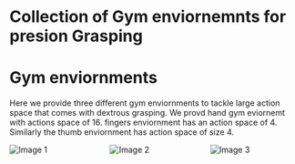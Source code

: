 # Collection of Gym enviornemnts for presion Grasping

# Gym enviornments
Here we provide three different gym enviornments to tackle large action space that comes with dextrous grasping. We provd hand gym eviornemt with actions space of 16. fingers enviornment has an action space of 4. Similarly the thumb enviornment has action space of size 4. 

<div style="display: flex; justify-content: space-between;">
    <img src="![alt text](https://github.com/mohammad200h/Hand/blob/main/doc/hand.png?raw=true)" alt="Image 1" width="30%">
    <img src="![alt text](https://github.com/mohammad200h/Hand/blob/main/doc/hand.png?raw=true)" alt="Image 2" width="30%">
    <img src="![alt text](https://github.com/mohammad200h/Hand/blob/main/doc/hand.png?raw=true)" alt="Image 3" width="30%">
</div>

